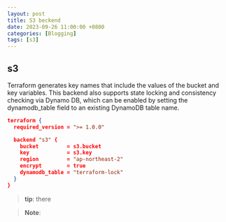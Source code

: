 ```yaml
---
layout: post
title: S3 beckend
date: 2023-09-26 11:00:00 +0800
categories: [Blogging]
tags: [s3]
---
```


## s3

Terraform generates key names that include the values of the bucket and key variables.
This backend also supports state locking and consistency checking via Dynamo DB, which can be enabled by setting the dynamodb_table field to an existing DynamoDB table name.

```json
terraform {
  required_version = ">= 1.0.0"

  backend "s3" {
    bucket         = s3.bucket
    key            = s3.key
    region         = "ap-northeast-2"
    encrypt        = true
    dynamodb_table = "terraform-lock"
  }
}

```

> **tip**: there

> **Note**:

